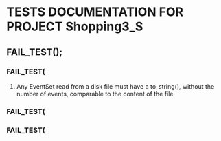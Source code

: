 # TESTS DOCUMENTATION FOR PROJECT Shopping3_S

    
## FAIL_TEST(); 
    
### FAIL_TEST( 
1. Any EventSet read from a disk file must have a to_string(), without the number of events, comparable to the content of the file
    
### FAIL_TEST( 
    
### FAIL_TEST( 
